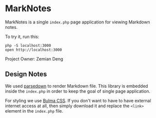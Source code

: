 # MarkNotes

MarkNotes is a single `index.php` page application for viewing Markdown notes.

To try it, run this:

	php -S localhost:3000
	open http://localhost:3000

Project Owner: Zemian Deng

## Design Notes

We used [parsedown](https://github.com/erusev/parsedown) to render Markdown file. This library 
is embedded inside the `index.php` in order to keep the goal of single page application.

For styling we use [Bulma CSS](https://unpkg.com/bulma). If you don't want to have to have external internet
access at all, then simply download it and replace the `<link>` element in the `index.php` file.
